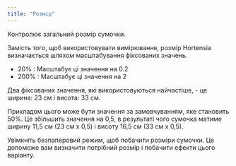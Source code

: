 ```yaml
---
title: "Розмір"
---
```


Контролює загальний розмір сумочки.

Замість того, щоб використовувати вимірювання, розмір Hortensia визначається шляхом масштабування фіксованих значень.

- 20% : Масштабує ці значення на 0.2
- 200% : Масштабує ці значення на 2

Два фіксованих значення, які використовуються найчастіше, - це ширина: 23 см і висота: 33 см.

<Note>

Прикладом цього може бути значення за замовчуванням, яке становить 50%. Це збільшить значення на 0,5, в результаті чого сумочка матиме ширину 11,5 см (23 см х 0,5) і висоту 16,5 см (33 см х 0,5).

</Note>

<Tip>

Увімкніть безпаперовий режим, щоб побачити розміри сумочки. Це допоможе вам визначити потрібний розмір і побачити ефекти цього варіанту.

</Tip>




